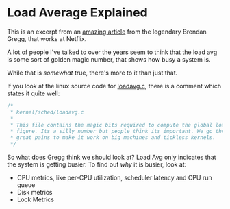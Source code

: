 # Load Average Explained

This is an excerpt from an [amazing article](http://www.brendangregg.com/blog/2017-08-08/linux-load-averages.html) from the legendary Brendan
Gregg, that works at Netflix.

A lot of people I've talked to over the years seem to think that the load
avg is some sort of golden magic number, that shows how busy a system is.

While that is _somewhat_ true, there's more to it than just that.

If you look at the linux source code for [loadavg.c](https://github.com/torvalds/linux/blob/master/kernel/sched/loadavg.c),
there is a comment which states it quite well:

```c
/*
 * kernel/sched/loadavg.c
 *
 * This file contains the magic bits required to compute the global loadavg
 * figure. Its a silly number but people think its important. We go through
 * great pains to make it work on big machines and tickless kernels.
 */
```

So what does Gregg think we should look at? Load Avg only indicates that
the system is getting busier. To find out _why_ it is busier, look at:

* CPU metrics, like per-CPU utilization, scheduler latency and
CPU run queue
* Disk metrics
* Lock Metrics